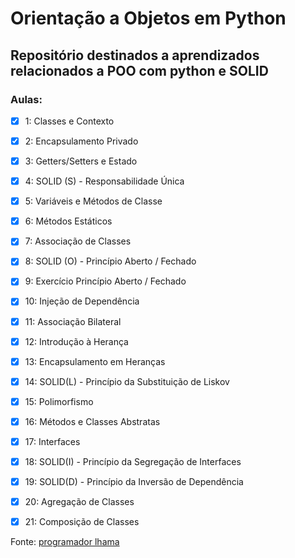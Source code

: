 # Orientação a Objetos em Python

## Repositório destinados a aprendizados relacionados a POO com python e SOLID

### Aulas:
- [x] 1: Classes e Contexto
- [x] 2: Encapsulamento Privado
- [x] 3: Getters/Setters e Estado
- [x] 4: SOLID (S) - Responsabilidade Única
- [x] 5: Variáveis e Métodos de Classe
- [x] 6: Métodos Estáticos
- [x] 7: Associação de Classes
- [x] 8: SOLID (O) - Princípio Aberto / Fechado
- [x] 9: Exercício Princípio Aberto / Fechado
- [x] 10: Injeção de Dependência
- [x] 11: Associação Bilateral
- [x] 12: Introdução à Herança
- [x] 13: Encapsulamento em Heranças
- [x] 14: SOLID(L) - Princípio da Substituição de Liskov
- [x] 15: Polimorfismo
- [x] 16: Métodos e Classes Abstratas
- [x] 17: Interfaces
- [x] 18: SOLID(I) - Princípio da Segregação de Interfaces
- [x] 19: SOLID(D) - Princípio da Inversão de Dependência
- [x] 20: Agregação de Classes
- [x] 21: Composição de Classes


Fonte: [programador lhama](https://www.youtube.com/playlist?list=PLAgbpJQADBGLo24x_xBwGtTDO-bjwrFb_)
